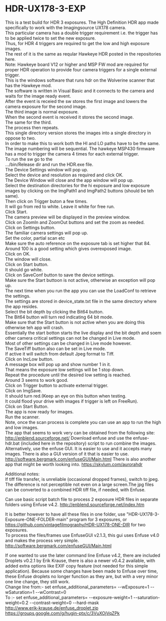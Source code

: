 # HDR-UX178-3-EXP

This is a test build for HDR 3 exposures.
The Hgh Definition HDR app made specifically to work with the Imagingsource UX178 camera.  
This particular camera has a double trigger requirement i.e. the trigger has to be applied twice to set the new exposure.  
Thus, for HDR 4 triggers are required to get the low and high exposure images.  
The rest of it is the same as reqular Hawkeye HDR posted in the repositories here.  
Note: Hawkeye board V12 or higher and MSP FW mod are required for proper HDR operation to provide four camera triggers for a single external trigger.   
This is the windows software that runs hdr on the Wolverine scanner that has the Hawkeye mod.  
The software is written in Visual Basic and it connects to the camera and waits for the image ready event.  
After the event is receied the sw stores the first image and lowers the camera exposure for the second image.  
The third image is normal exposure.  
When the second event is received it stores the second image.  
The same for the third.  
The process then repeats.  
This single directory version stores the images into a single directory in oppose to two.  
In order to make this to work both the HI and LO paths have to be the same.   
The image numbering will be sequential.
The hawkeye MSP430 firmware has a mod to trigger the camera 4 times for each external trigger.  
To run the sw go to the  
.../bin/Release 
dir and run the HDR.exe file.  
The Device Settings window will pop up.  
Select the device and resolution as required and click OK.  
The Device Window will close and the app window will pop up.  
Select the destination directories for the hi exposure and low exposure images by clicking on the ImgPath1 and ImgPath2 buttons (should be teh same).    
Then click on Trigger buton a few times.  
It will go from red to white. Leave it white for free run.  
Click Start.  
The camera preview will be displayed in the preview window.  
Click on ZoomIn and ZoomOut buttons and set the zoom as needed.  
Click on Settings button.  
The familiar camera settings will pop up.  
Set the color, partial scan etc  
Make sure the auto reference on the exposure tab is set higher that 84.  
Around 100 is a good setting which gives overexposed image.  
Click on OK.  
The window will close.  
Click on Start button.  
It should go white.  
Click on SaveConf button to save the device settings.  
Make sure the Start buttoon is not active, otherwise an exception will pop up.  
The next time when you run the app you can use the LoadConf to retrieve the settings.  
The settings are stored in device_state.txt file in the same directory where the app resides.  
Select the bit depth by clicking the Bit64 button.  
The Bit64 button will turn red indicating 64 bit mode.  
Make sure that the Start button is not active when you are doing this otherwise teh app will crash.  
Essentially the start botton starts the live display and the bit depth and soem other camera critical settings can not be changed in Live mode.  
Most of other settings can be changed in Live mode however.  
The SaveTiff button also can be set in Live mode.  
If active it will switch from default Jpeg format to Tiff.  
Click on IncLow button.  
A message box will pop up and show number 1 in it.  
That means the exposure low settings will be 1 stop down.  
Repeat the procedure until the desired low setting is reached.  
Around 3 seems to work good.  
Click on Trigger button to activate external trigger.  
Click on ImgSave.  
It should turn red.(Keep an eye on this button when testing.  
It could flood your drive with images if trigger is left on FreeRun).  
Click on Start Button.  
The app is now ready for images.  
Run the scanner.  
Note, once the scan process is complete you can use an app to run the high and low images.  
The app that seems to work very can be obtained from the following site: http://enblend.sourceforge.net/ Download enfuse and use the enfuse-hdr.bat (included here in the repository) script to run combine the images.  
Alternatively, use the enfuse GUI. It is easier to use and it accepts many images.
There is also a GUI version of it that is easier to use.
http://software.bergmark.com/enfuseGUI/Main.html
There is also another app that might be worth looking into.
https://skylum.com/aurorahdr  

Additional notes:  
If tiff file transfer, is unreliable (occasional dropped frames), switch to jpeg. The difference is not perceptible not even on a large screen.The jpg files can be converted to a combined HDR tiff file, if needed, with Enfuse.

Can use basic script batch file to process 2 exposure HDR files in separate folders using Enfuse v4.2.
http://enblend.sourceforge.net/index.htm  
  
It is better however to have all these files in one folder, use "HDR-UX178-3-Exposure-ONE-FOLDER-main" program for 3 exposures, or https://github.com/vintagefilmography/HDR-UX178-ONE-DIR for two exposures.  
To process the files/frames use EnfuseGUI v2.1.3, this gui uses Enfuse v4.0 and makes the process very simple.
http://software.bergmark.com/enfuseGUI/Main.html

If one wanted to use the later command line Enfuse v4.2, there are included Droplets v0.2.1 by Erik Krause, there is also a newer v0.4.2 available, with added extra options like EXIF copy feature (not needed for this simple application). Because some changes have been made to Enfuse over time, these Enfuse droplets no longer function as they are, but with a very minor one line change, they still work.  
Change line from:- set enfuse_additional_parameters= --wExposure=1 --wSaturation=1 --wContrast=0  
To :- set enfuse_additional_parameters= --exposure-weight=1 --saturation-weight=0.2 --contrast-weight=0 --hard-mask  
http://www.erik-krause.de/enfuse_droplet.zip  
https://groups.google.com/g/hugin-ptx/c/3VuXOjVqZPk  



